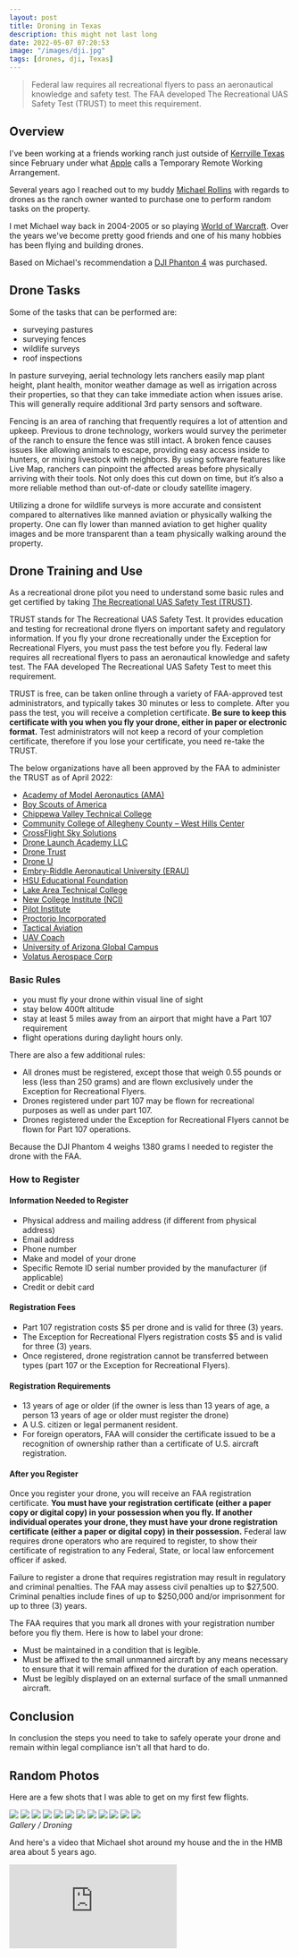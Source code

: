 ```yaml
---
layout: post
title: Droning in Texas
description: this might not last long
date: 2022-05-07 07:20:53
image: "/images/dji.jpg"
tags: [drones, dji, Texas]
---
```


> Federal law requires all recreational flyers to pass an aeronautical knowledge
> and safety test. The FAA developed The Recreational UAS Safety Test (TRUST)
> to meet this requirement.

## Overview

I've been working at a friends working ranch just outside of [Kerrville
Texas](https://en.wikipedia.org/wiki/Kerrville,_Texas) since February under what
[Apple](http://www.apple.com) calls a Temporary Remote Working Arrangement.

Several years ago I reached out to my buddy [Michael
Rollins](https://www.youtube.com/channel/UCDJTTSDMIOMVrxNfssXcMrQ) with regards
to drones as the ranch owner wanted to purchase one to perform random tasks on
the property.

I met Michael way back in 2004-2005 or so playing [World of
Warcraft](https://worldofwarcraft.com/). Over the years we've become pretty good
friends and one of his many hobbies has been flying and building drones.

Based on Michael's recommendation a [DJI Phanton
4](https://www.dji.com/phantom-4-pro-v2?site=brandsite&from=eol_phantom-4-pro)
was purchased.

## Drone Tasks

Some of the tasks that can be performed are:

- surveying pastures
- surveying fences
- wildlife surveys
- roof inspections

In pasture surveying, aerial technology lets ranchers easily map plant height,
plant health, monitor weather damage as well as irrigation across their
properties, so that they can take immediate action when issues arise. This will
generally require additional 3rd party sensors and software.

Fencing is an area of ranching that frequently requires a lot of attention and
upkeep. Previous to drone technology, workers would survey the perimeter of the
ranch to ensure the fence was still intact. A broken fence causes issues like
allowing animals to escape, providing easy access inside to hunters, or mixing
livestock with neighbors. By using software features like Live Map, ranchers can
pinpoint the affected areas before physically arriving with their tools. Not
only does this cut down on time, but it’s also a more reliable method than
out-of-date or cloudy satellite imagery.

Utilizing a drone for wildlife surveys is more accurate and consistent compared
to alternatives like manned aviation or physically walking the property. One can
fly lower than manned aviation to get higher quality images and be more
transparent than a team physically walking around the property.

## Drone Training and Use

As a recreational drone pilot you need to understand some basic rules and get
certified by taking [The Recreational UAS
Safety Test
(TRUST)](https://www.faa.gov/uas/recreational_fliers/knowledge_test_updates/).

TRUST stands for The Recreational UAS Safety Test. It provides education and
testing for recreational drone flyers on important safety and regulatory
information. If you fly your drone recreationally under the Exception for
Recreational Flyers, you must pass the test before you fly. Federal law requires
all recreational flyers to pass an aeronautical knowledge and safety test. The
FAA developed The Recreational UAS Safety Test to meet this requirement.

TRUST is free, can be taken online through a variety of FAA-approved test
administrators, and typically takes 30 minutes or less to complete. After you
pass the test, you will receive a completion certificate. **Be sure to keep this
certificate with you when you fly your drone, either in paper or electronic
format.** Test administrators will not keep a record of your completion
certificate, therefore if you lose your certificate, you need re-take the TRUST.

The below organizations have all been approved by the FAA to administer the
TRUST as of April 2022:

- [Academy of Model Aeronautics (AMA)](https://trust.modelaircraft.org/)
- [Boy Scouts of America](https://www.scouting.org/the-recreational-uas-safety-test/)
- [Chippewa Valley Technical College](https://www.cvtc.edu/academics/certificates/aviation/faa-approved-ta-trust)
- [Community College of Allegheny County – West Hills Center](https://trust.turbine.us.com/)
- [CrossFlight Sky Solutions](https://my.crossflightskysolutions.com/faa-trust/)
- [Drone Launch Academy LLC](https://dronelaunchacademy.com/trust/)
- [Drone Trust](https://dronetrust.com/faa-trust/)
- [Drone U](https://faatrust.thedroneu.com/)
- [Embry-Riddle Aeronautical University (ERAU)](https://erau.edu/gaetz-aerospace-institute/faa-trust)
- [HSU Educational Foundation](https://aaollc.com/recreational-uas-safety-course/)
- [Lake Area Technical College](https://www.lakeareatech.edu/connections/corporate-education/the-recreational-uas-safety-test-trust/)
- [New College Institute (NCI)](https://newcollegeinstitute.org/trust/)
- [Pilot Institute](https://trust.pilotinstitute.com/)
- [Proctorio Incorporated](https://proctorio.com/faa/trust)
- [Tactical Aviation](https://www.tacavpro.com/trust-certification/)
- [UAV Coach](https://uavcoach.com/faa-recreational-drone-training/)
- [University of Arizona Global Campus](https://www.uagc.edu/partnerships/corporate/faa-trust)
- [Volatus Aerospace Corp](https://www.volatusaerospace.com/training/faa-trust-test-administrator/)

### Basic Rules

- you must fly your drone within visual line of sight
- stay below 400ft altitude
- stay at least 5 miles away from an airport that might have a Part 107 requirement
- flight operations during daylight hours only.

There are also a few additional rules:

- All drones must be registered, except those that weigh 0.55 pounds or less
  (less than 250 grams) and are flown exclusively under the Exception for
  Recreational Flyers.
- Drones registered under part 107 may be flown for recreational purposes as
  well as under part 107.
- Drones registered under the Exception for Recreational Flyers cannot be flown
  for Part 107 operations.

Because the DJI Phantom 4 weighs 1380 grams I needed to register the drone with
the FAA.

### How to Register

#### Information Needed to Register

- Physical address and mailing address (if different from physical address)
- Email address
- Phone number
- Make and model of your drone
- Specific Remote ID serial number provided by the manufacturer (if applicable)
- Credit or debit card

#### Registration Fees

- Part 107 registration costs $5 per drone and is valid for three (3) years.
- The Exception for Recreational Flyers registration costs $5 and is valid for
  three (3) years.
- Once registered, drone registration cannot be transferred between types (part
  107 or the Exception for Recreational Flyers).

#### Registration Requirements

- 13 years of age or older (if the owner is less than 13 years of age, a person
  13 years of age or older must register the drone)
- A U.S. citizen or legal permanent resident.
- For foreign operators, FAA will consider the certificate issued to be a
  recognition of ownership rather than a certificate of U.S. aircraft
  registration.

#### After you Register

Once you register your drone, you will receive an FAA registration certificate.
**You must have your registration certificate (either a paper copy or digital
copy) in your possession when you fly. If another individual operates your
drone, they must have your drone registration certificate (either a paper or
digital copy) in their possession.** Federal law requires drone operators who
are required to register, to show their certificate of registration to any
Federal, State, or local law enforcement officer if asked.

Failure to register a drone that requires registration may result in regulatory
and criminal penalties. The FAA may assess civil penalties up to $27,500.
Criminal penalties include fines of up to $250,000 and/or imprisonment for up to
three (3) years.

The FAA requires that you mark all drones with your registration number before
you fly them. Here is how to label your drone:

- Must be maintained in a condition that is legible.
- Must be affixed to the small unmanned aircraft by any means necessary to
  ensure that it will remain affixed for the duration of each operation.
- Must be legibly displayed on an external surface of the small unmanned
  aircraft.

## Conclusion

In conclusion the steps you need to take to safely operate your drone and remain
within legal compliance isn't all that hard to do.

## Random Photos

Here are a few shots that I was able to get on my first few flights.

  <div class="gallery-box">
    <div class="gallery">
      <img src="/images/posts/droning-texas/125.PNG">
      <img src="/images/posts/droning-texas/162.PNG">
      <img src="/images/posts/droning-texas/234.PNG">
      <img src="/images/posts/droning-texas/280.PNG">
      <img src="/images/posts/droning-texas/406.PNG">
      <img src="/images/posts/droning-texas/433.PNG">
      <img src="/images/posts/droning-texas/436.PNG">
      <img src="/images/posts/droning-texas/783.PNG">
      <img src="/images/posts/droning-texas/881.PNG">
      <img src="/images/posts/droning-texas/6187530.jpg">
      <img src="/images/posts/droning-texas/8288145.jpg">
      <img src="/images/posts/droning-texas/8648682.jpg">
    </div>
    <em>Gallery / Droning</em>
  </div>

And here's a video that Michael shot around my house and the in the HMB area
about 5 years ago.

<iframe src="https://www.youtube.com/embed/nE2ScEx9K6U" frameborder="0" allowfullscreen></iframe>
